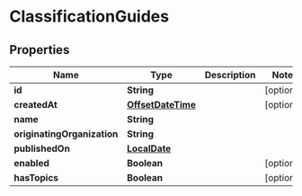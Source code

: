 
# ClassificationGuides

## Properties
Name | Type | Description | Notes
------------ | ------------- | ------------- | -------------
**id** | **String** |  |  [optional]
**createdAt** | [**OffsetDateTime**](OffsetDateTime.md) |  |  [optional]
**name** | **String** |  | 
**originatingOrganization** | **String** |  | 
**publishedOn** | [**LocalDate**](LocalDate.md) |  | 
**enabled** | **Boolean** |  |  [optional]
**hasTopics** | **Boolean** |  |  [optional]



